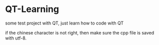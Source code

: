 # QT-Learning
some test project with QT, just learn how to code with QT 

if the chinese character is not right, then make sure the cpp file is saved with utf-8.
